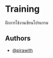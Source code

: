 
# Training

ฝึกการใช้งานเขียนโปรแกรม



## Authors

- [@pirawith](https://www.github.com/yohanpwp)


